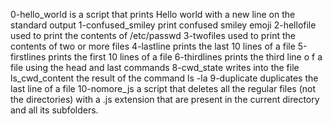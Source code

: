 0-hello_world is a script that prints Hello world with a new line on the standard output
1-confused_smiley print confused smiley emoji
2-hellofile used to print the contents of /etc/passwd
3-twofiles used to print the contents of two or more files
4-lastline prints the last 10 lines of a file
5-firstlines prints the first 10 lines of a file
6-thirdlines prints the third line o f a file using the head and last commands
8-cwd_state  writes into the file ls_cwd_content the result of the command ls -la
9-duplicate duplicates the last line of a file
10-nomore_js  a script that deletes all the regular files (not the directories) with a .js extension that are present in the current directory and all its subfolders.
